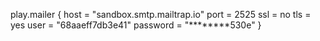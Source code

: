 


play.mailer {
  host = "sandbox.smtp.mailtrap.io"
  port = 2525
  ssl = no
  tls = yes
  user = "68aaeff7db3e41"
  password = "********530e"
}